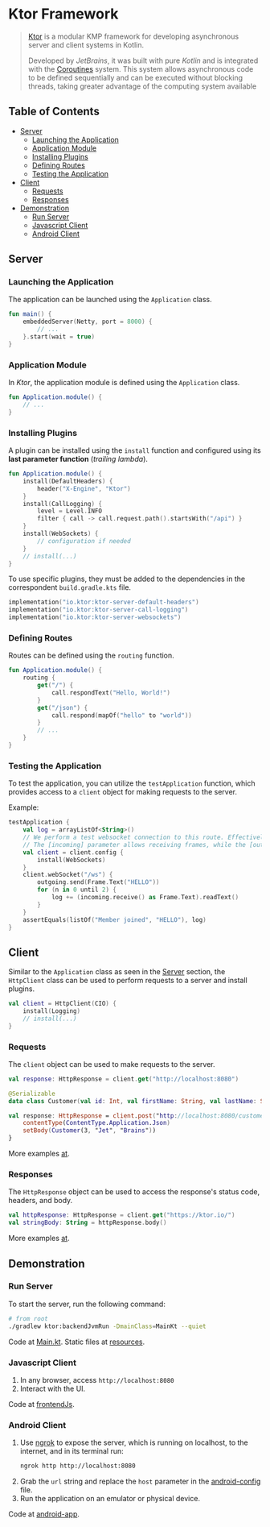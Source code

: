 # Ktor Framework

> [Ktor](https://ktor.io) is a modular KMP framework for developing asynchronous server and client systems in Kotlin.
>
> Developed by _JetBrains_, it was built with pure _Kotlin_ and is integrated with
> the [Coroutines](https://github.com/Kotlin/kotlinx.coroutines)
> system. This system allows asynchronous code to be defined sequentially
> and can be executed without blocking threads, taking greater advantage of the computing system
> available

## Table of Contents

- [Server](#server)
    - [Launching the Application](#launching-the-application)
    - [Application Module](#application-module)
    - [Installing Plugins](#installing-plugins)
    - [Defining Routes](#defining-routes)
    - [Testing the Application](#testing-the-application)
- [Client](#client)
    - [Requests](#requests)
    - [Responses](#responses)
- [Demonstration](#demonstration)
    - [Run Server](#run-server)
    - [Javascript Client](#javascript-client)
    - [Android Client](#android-client)

## Server

### Launching the Application

The application can be launched using the `Application` class.

```kotlin
fun main() {
    embeddedServer(Netty, port = 8000) {
        // ...
    }.start(wait = true)
}
```

### Application Module

In _Ktor_, the application module is defined using the `Application` class.

```kotlin
fun Application.module() {
    // ...
}
```

### Installing Plugins

A plugin can be installed using the `install` function and configured using its **last parameter function** (_trailing
lambda_).

```kotlin
fun Application.module() {
    install(DefaultHeaders) {
        header("X-Engine", "Ktor")
    }
    install(CallLogging) {
        level = Level.INFO
        filter { call -> call.request.path().startsWith("/api") }
    }
    install(WebSockets) {
        // configuration if needed
    }
    // install(...)
}
```

To use specific plugins, they must be added to the dependencies in the correspondent `build.gradle.kts` file.

```kotlin
implementation("io.ktor:ktor-server-default-headers")
implementation("io.ktor:ktor-server-call-logging")
implementation("io.ktor:ktor-server-websockets")
```

### Defining Routes

Routes can be defined using the `routing` function.

```kotlin
fun Application.module() {
    routing {
        get("/") {
            call.respondText("Hello, World!")
        }
        get("/json") {
            call.respond(mapOf("hello" to "world"))
        }
        // ...
    }
}
```

### Testing the Application

To test the application, you can utilize the `testApplication` function, which provides access to a `client` object for
making requests to the server.

Example:

```kotlin
testApplication {
    val log = arrayListOf<String>()
    // We perform a test websocket connection to this route. Effectively acting as a client.
    // The [incoming] parameter allows receiving frames, while the [outgoing] allows sending frames to the server.
    val client = client.config {
        install(WebSockets)
    }
    client.webSocket("/ws") {
        outgoing.send(Frame.Text("HELLO"))
        for (n in 0 until 2) {
            log += (incoming.receive() as Frame.Text).readText()
        }
    }
    assertEquals(listOf("Member joined", "HELLO"), log)
}
```

## Client

Similar to the `Application` class as seen in the [Server](#server) section,
the `HttpClient` class can be used to perform requests to a server and install plugins.

```kotlin
val client = HttpClient(CIO) {
    install(Logging)
    // install(...)
}
```

### Requests

The `client` object can be used to make requests to the server.

```kotlin
val response: HttpResponse = client.get("http://localhost:8080")
```

```kotlin
@Serializable
data class Customer(val id: Int, val firstName: String, val lastName: String)

val response: HttpResponse = client.post("http://localhost:8080/customer") {
    contentType(ContentType.Application.Json)
    setBody(Customer(3, "Jet", "Brains"))
}
```

More examples [at](https://ktor.io/docs/request.html).

### Responses

The `HttpResponse` object can be used to access the response's status code, headers, and body.

```kotlin
val httpResponse: HttpResponse = client.get("https://ktor.io/")
val stringBody: String = httpResponse.body()
```

More examples [at](https://ktor.io/docs/response.html).

## Demonstration

### Run Server

To start the server, run the following command:

```bash
# from root
./gradlew ktor:backendJvmRun -DmainClass=MainKt --quiet
```

Code at [Main.kt](lib/src/backendJvmMain/kotlin/Main.kt).
Static files at [resources](lib/src/backendJvmMain/resources/web).

### Javascript Client

1. In any browser, access `http://localhost:8080`
2. Interact with the UI.

Code at [frontendJs](lib/src/frontendJsMain/kotlin).

### Android Client

1. Use [ngrok](https://ngrok.com/) to expose the server, which is running on localhost, to the internet, and in its terminal run:
    ```bash
    ngrok http http://localhost:8080
    ```
2. Grab the `url` string and replace the `host` parameter in
the [android-config](lib/src/frontendAndroidMain/kotlin/config/Config.android.kt) file.
3. Run the application on an emulator or physical device.

Code at [android-app](apps/android-app/src/main/java/android).
